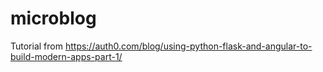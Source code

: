 # microblog
Tutorial from https://auth0.com/blog/using-python-flask-and-angular-to-build-modern-apps-part-1/

